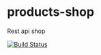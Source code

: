 # products-shop
Rest api shop

[![Build Status](https://travis-ci.org/jwest/products-shop.svg?branch=master)](https://travis-ci.org/jwest/products-shop)
